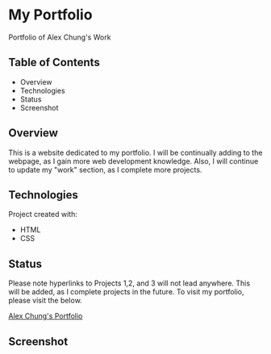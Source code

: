 # My Portfolio
Portfolio of Alex Chung's Work

## Table of Contents
* Overview
* Technologies
* Status
* Screenshot

## Overview
This is a website dedicated to my portfolio. I will be continually adding to the webpage, as I gain more web development knowledge. Also, I will continue to update my "work" section, as I complete more projects.

## Technologies
Project created with:
* HTML
* CSS

## Status
Please note hyperlinks to Projects 1,2, and 3 will not lead anywhere. This will be added, as I complete projects in the future.
To visit my portfolio, please visit the below.

[Alex Chung's Portfolio](https://achung92.github.io/my-portfolio/)

## Screenshot
